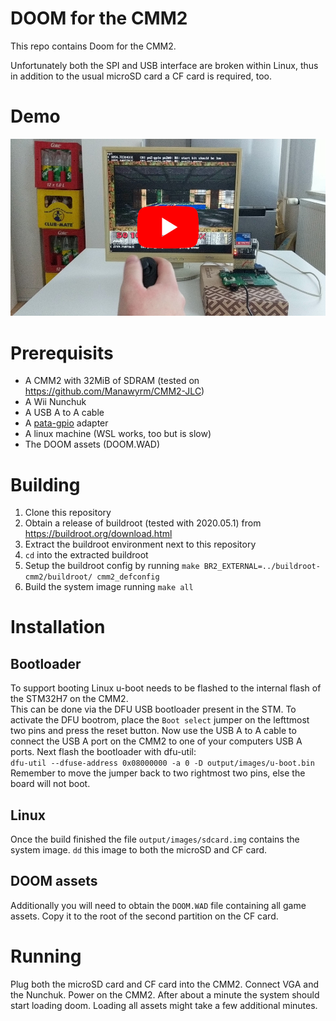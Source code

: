 DOOM for the CMM2
=================

This repo contains Doom for the CMM2.

Unfortunately both the SPI and USB interface are broken within Linux, thus in addition to the usual
microSD card a CF card is required, too.

# Demo
[![Video of DOOM on the CMM2](/assets/youtube.jpg)](https://www.youtube.com/watch?v=iAf6q5keE7U)

# Prerequisits  
* A CMM2 with 32MiB of SDRAM (tested on https://github.com/Manawyrm/CMM2-JLC)
* A Wii Nunchuk
* A USB A to A cable
* A [pata-gpio](https://github.com/Manawyrm/pata-gpio) adapter
* A linux machine (WSL works, too but is slow)
* The DOOM assets (DOOM.WAD)

# Building  
1. Clone this repository
2. Obtain a release of buildroot (tested with 2020.05.1) from https://buildroot.org/download.html
3. Extract the buildroot environment next to this repository
4. `cd` into the extracted buildroot
4. Setup the buildroot config by running `make BR2_EXTERNAL=../buildroot-cmm2/buildroot/ cmm2_defconfig`
5. Build the system image running `make all`

# Installation

## Bootloader
To support booting Linux u-boot needs to be flashed to the internal flash of the STM32H7 on the CMM2.  
This can be done via the DFU USB bootloader present in the STM. To activate the DFU bootrom, place the
`Boot select` jumper on the lefttmost two pins and press the reset button. Now use the USB A to A cable
to connect the USB A port on the CMM2 to one of your computers USB A ports.
Next flash the bootloader with dfu-util:  
`dfu-util --dfuse-address 0x08000000 -a 0 -D output/images/u-boot.bin`  
Remember to move the jumper back to two rightmost two pins, else the board will not boot.

## Linux
Once the build finished the file `output/images/sdcard.img` contains the system image. `dd` this image
to both the microSD and CF card.

## DOOM assets
Additionally you will need to obtain the `DOOM.WAD` file containing all game assets. Copy it to the root of the
second partition on the CF card.

# Running
Plug both the microSD card and CF card into the CMM2. Connect VGA and the Nunchuk. Power on the CMM2. After
about a minute the system should start loading doom. Loading all assets might take a few additional minutes.
